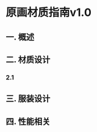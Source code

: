 <!--
 * @Description: 
 * @Author: huang zhen,467360906@qq.com
 * @Version: 0.0.1
 * @Date: 2024-03-26 14:20:16
 * @LastEditTime: 2024-04-07 17:18:22
 * @LastEditors: huang zhen,467360906@qq.com
 * Copyright    : G AUTOMOBILE RESEARCH INSTITUTE CO.,LTD Copyright (c) 2024.
-->
# 原画材质指南v1.0
## 一. 概述


## 二. 材质设计
### 2.1 

## 三. 服装设计

## 四. 性能相关